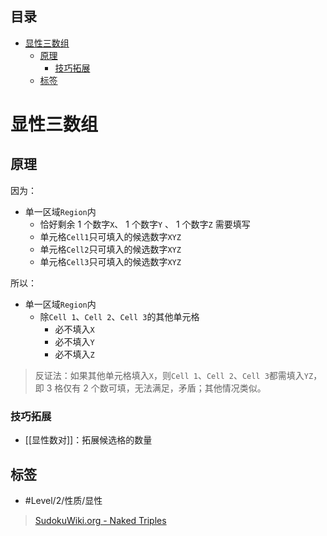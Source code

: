 <!-- START doctoc generated TOC please keep comment here to allow auto update -->
<!-- DON'T EDIT THIS SECTION, INSTEAD RE-RUN doctoc TO UPDATE -->
## 目录

- [显性三数组](#%E6%98%BE%E6%80%A7%E4%B8%89%E6%95%B0%E7%BB%84)
  - [原理](#%E5%8E%9F%E7%90%86)
    - [技巧拓展](#%E6%8A%80%E5%B7%A7%E6%8B%93%E5%B1%95)
  - [标签](#%E6%A0%87%E7%AD%BE)

<!-- END doctoc generated TOC please keep comment here to allow auto update -->

# 显性三数组

## 原理

因为：
- 单一区域`Region`内
	- 恰好剩余 1 个数字`X`、 1 个数字`Y` 、 1 个数字`Z` 需要填写
	- 单元格`Cell1`只可填入的候选数字`XYZ`
	- 单元格`Cell2`只可填入的候选数字`XYZ`
	- 单元格`Cell3`只可填入的候选数字`XYZ`

所以：
- 单一区域`Region`内
	- 除`Cell 1`、`Cell 2`、`Cell 3`的其他单元格
		- 必不填入`X`
		- 必不填入`Y`
		- 必不填入`Z`
> 反证法：如果其他单元格填入`X`，则`Cell 1`、`Cell 2`、`Cell 3`都需填入`YZ`，即 3 格仅有 2 个数可填，无法满足，矛盾；其他情况类似。

### 技巧拓展

- [[显性数对]]：拓展候选格的数量

## 标签

- #Level/2/性质/显性

> [SudokuWiki.org - Naked Triples](https://www.sudokuwiki.org/Naked_Candidates#NT)
